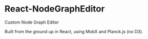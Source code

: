 # React-NodeGraphEditor
Custom Node Graph Editor

Built from the ground up in React, using MobX and Planck.js (no D3).
